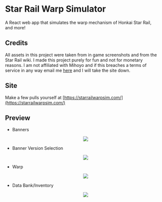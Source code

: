 
# Star Rail Warp Simulator
A React web app that simulates the warp mechanism of Honkai Star Rail, and more!

## Credits

  All assets in this project were taken from in game screenshots and from the Star Rail wiki. I made this project purely for fun and not for monetary reasons. I am not affiliated with Mihoyo and if this breaches a terms of service in any way email me  <a href="ngthuythienphuc2002@gmail.com">here</a> and I will take the site down.

## Site

Make a few pulls yourself at [https://starrailwarpsim.com/](https://starrailwarpsim.com/)

## Preview

- Banners
  <p align="center">
    <img src="./gifs/banners.gif">
  </p>

- Banner Version Selection
  <p align="center">
    <img src="./gifs/banner-select.gif">
  </p>

- Warp
  <p align="center">
    <img src="./gifs/warp.gif">
  </p>

- Data Bank/Inventory
  <p align="center">
    <img src="./gifs/data-bank.gif">
  </p>
